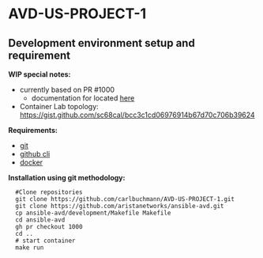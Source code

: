 # AVD-US-PROJECT-1

## Development environment setup and requirement

**WIP special notes:**

- currently based on PR #1000
  - documentation for located [here](https://ansible-avd-fork.readthedocs.io/en/disagg-topology-support/roles/eos_designs/doc/l3ls-evpn/fabric-topology.html)
- Container Lab topology: https://gist.github.com/sc68cal/bcc3c1cd06976914b67d70c706b39624

**Requirements:**

  - [git](https://git-scm.com/book/en/v2/Getting-Started-Installing-Git)
  - [github cli](https://github.com/cli/cli#installation)
  - [docker](https://docs.docker.com/get-docker/)

**Installation using git methodology:**

```shell
  #Clone repositories
  git clone https://github.com/carlbuchmann/AVD-US-PROJECT-1.git
  git clone https://github.com/aristanetworks/ansible-avd.git
  cp ansible-avd/development/Makefile Makefile
  cd ansible-avd
  gh pr checkout 1000
  cd ..
  # start container
  make run
```

